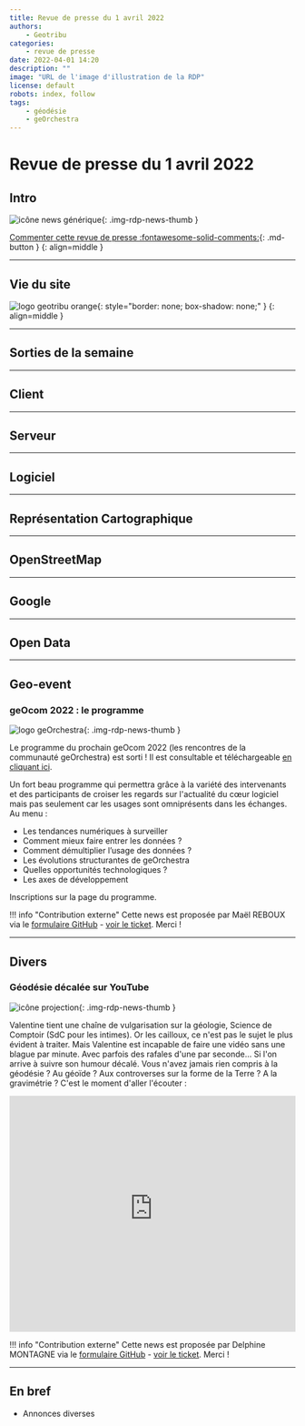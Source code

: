 ```yaml
---
title: Revue de presse du 1 avril 2022
authors:
    - Geotribu
categories:
    - revue de presse
date: 2022-04-01 14:20
description: ""
image: "URL de l'image d'illustration de la RDP"
license: default
robots: index, follow
tags:
    - géodésie
    - geOrchestra
---
```


# Revue de presse du 1 avril 2022

## Intro

![icône news générique](https://cdn.geotribu.fr/img/internal/icons-rdp-news/news.png "icône news générique"){: .img-rdp-news-thumb }

[Commenter cette revue de presse :fontawesome-solid-comments:](#__comments){: .md-button }
{: align=middle }

----

## Vie du site

![logo geotribu orange](https://cdn.geotribu.fr/img/internal/charte/geotribu_logo_rectangle_384x80.png "logo geotribu orange"){: style="border: none; box-shadow: none;" }
{: align=middle }

----

## Sorties de la semaine

----

## Client

----

## Serveur

----

## Logiciel

----

## Représentation Cartographique

----

## OpenStreetMap

----

## Google

----

## Open Data

----

## Geo-event

### geOcom 2022 : le programme

![logo geOrchestra](https://cdn.geotribu.fr/img/logos-icones/logiciels_librairies/georchestra.png "logo geOrchestra"){: .img-rdp-news-thumb }

Le programme du prochain geOcom 2022 (les rencontres de la communauté geOrchestra) est sorti ! Il est consultable et téléchargeable [en cliquant ici](https://www.georchestra.org/blog/2022/03/10/geocom-2022-fr/).

Un fort beau programme qui permettra grâce à la variété des intervenants et des participants de croiser les regards sur l'actualité du cœur logiciel mais pas seulement car les usages sont omniprésents dans les échanges.  
Au menu :

- Les tendances numériques à surveiller
- Comment mieux faire entrer les données ?
- Comment démultiplier l’usage des données ?
- Les évolutions structurantes de geOrchestra
- Quelles opportunités technologiques ?
- Les axes de développement

Inscriptions sur la page du programme.

!!! info "Contribution externe"
    Cette news est proposée par Maël REBOUX via le [formulaire GitHub](https://github.com/geotribu/website/issues/new?assignees=Guts&labels=contribution+externe%2Crdp%2Ctriage&template=RDP_NEWS.yml) - [voir le ticket](https://github.com/geotribu/website/issues/572). Merci !

----

## Divers

### Géodésie décalée sur YouTube

![icône projection](https://cdn.geotribu.fr/img/logos-icones/divers/projection.png "icône projection"){: .img-rdp-news-thumb }

Valentine tient une chaîne de vulgarisation sur la géologie, Science de Comptoir (SdC pour les intimes). Or les cailloux, ce n'est pas le sujet le plus évident à traiter. Mais Valentine est incapable de faire une vidéo sans une blague par minute. Avec parfois des rafales d'une par seconde... Si l'on arrive à suivre son humour décalé. Vous n'avez jamais rien compris à la géodésie ? Au géoïde ? Aux controverses sur la forme de la Terre ? A la gravimétrie ? C'est le moment d'aller l'écouter :

<iframe width="100%" height="415" src="https://www.youtube-nocookie.com/embed/Y75kkQrGUAw" title="YouTube video player" frameborder="0" allow="accelerometer; autoplay; clipboard-write; encrypted-media; gyroscope; picture-in-picture" allowfullscreen></iframe>

!!! info "Contribution externe"
    Cette news est proposée par Delphine MONTAGNE via le [formulaire GitHub](https://github.com/geotribu/website/issues/new?assignees=Guts&labels=contribution+externe%2Crdp%2Ctriage&template=RDP_NEWS.yml) - [voir le ticket](https://github.com/geotribu/website/issues/570). Merci !

----

## En bref

- Annonces diverses
